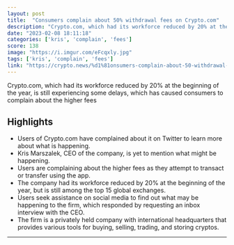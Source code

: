 ```yaml
---
layout: post
title:  "Consumers complain about 50% withdrawal fees on Crypto.com"
description: "Crypto.com, which had its workforce reduced by 20% at the beginning of the year, is still experiencing some delays, which has caused consumers to complain about the higher fees"
date: "2023-02-08 18:11:18"
categories: ['kris', 'complain', 'fees']
score: 138
image: "https://i.imgur.com/eFcqxly.jpg"
tags: ['kris', 'complain', 'fees']
link: "https://crypto.news/%d1%81onsumers-complain-about-50-withdrawal-fees-on-crypto-com/"
---
```


Crypto.com, which had its workforce reduced by 20% at the beginning of the year, is still experiencing some delays, which has caused consumers to complain about the higher fees

## Highlights

- Users of Crypto.com have complained about it on Twitter to learn more about what is happening.
- Kris Marszalek, CEO of the company, is yet to mention what might be happening.
- Users are complaining about the higher fees as they attempt to transact or transfer using the app.
- The company had its workforce reduced by 20% at the beginning of the year, but is still among the top 15 global exchanges.
- Users seek assistance on social media to find out what may be happening to the firm, which responded by requesting an inbox interview with the CEO.
- The firm is a privately held company with international headquarters that provides various tools for buying, selling, trading, and storing cryptos.

---

